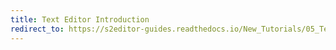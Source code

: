 ```yaml
---
title: Text Editor Introduction
redirect_to: https://s2editor-guides.readthedocs.io/New_Tutorials/05_Text_Editor/077_Text_Editor_Introduction
---
```

